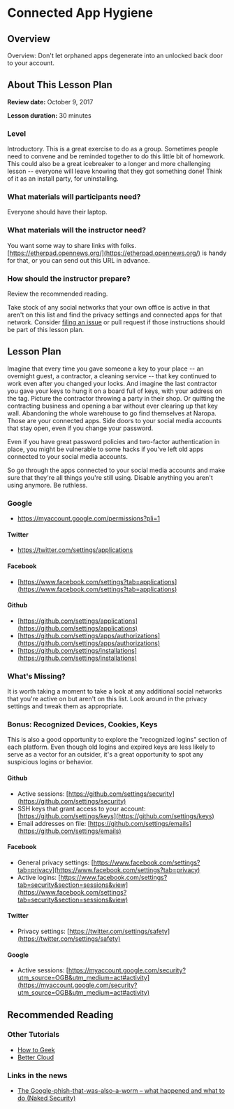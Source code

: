 # Connected App Hygiene

## Overview
Overview:  Don't let orphaned apps degenerate into an unlocked back door to your account.

## About This Lesson Plan
**Review date:** October 9, 2017

**Lesson duration:** 30 minutes

### Level
Introductory. This is a great exercise to do as a group. Sometimes people need to convene and be reminded together to do this little bit of homework. This could also be a great icebreaker to a longer and more challenging lesson -- everyone will leave knowing that they got something done! Think of it as an install party, for uninstalling.

### What materials will participants need?
Everyone should have their laptop.

### What materials will the instructor need?
You want some way to share links with folks. [https://etherpad.opennews.org/](https://etherpad.opennews.org/) is handy for that, or you can send out this URL in advance.

### How should the instructor prepare?
Review the recommended reading.

Take stock of any social networks that your own office is active in that aren't on this list and find the privacy settings and connected apps for that network. Consider [filing an issue](https://github.com/OpenNewsLabs/newsroom-security-curricula/issues) or pull request if those instructions should be part of this lesson plan.  


## Lesson Plan

Imagine that every time you gave someone a key to your place -- an overnight guest, a contractor, a cleaning service -- that key continued to work even after you changed your locks. And imagine the last contractor you gave your keys to hung it on a board full of keys, with your address on the tag. Picture the contractor throwing a party in their shop. Or quitting the contracting business and opening a bar without ever clearing up that key wall. Abandoning the whole warehouse to go find themselves at Naropa. Those are your connected apps. Side doors to your social media accounts that stay open, even if you change your password.

Even if you have great password policies and two-factor authentication in place, you might be vulnerable to some hacks if you've left old apps connected to your social media accounts.


So go through the apps connected to your social media accounts and make sure that they're all things you're still using. Disable anything you aren't using anymore.  Be ruthless.

### Google
* <https://myaccount.google.com/permissions?pli=1>

#### Twitter
* <https://twitter.com/settings/applications>

#### Facebook
* [https://www.facebook.com/settings?tab=applications](https://www.facebook.com/settings?tab=applications)

#### Github
* [https://github.com/settings/applications](https://github.com/settings/applications)
* [https://github.com/settings/apps/authorizations](https://github.com/settings/apps/authorizations)
* [https://github.com/settings/installations](https://github.com/settings/installations)

### What's Missing?
It is worth taking a moment to take a look at any additional social networks that you're active on but aren't on this list. Look around in the privacy settings and tweak them as appropriate.

### Bonus: Recognized Devices, Cookies, Keys
This is also a good opportunity to explore the "recognized logins" section of each platform.  Even though old logins and expired keys are less likely to serve as a vector for an outsider,
it's a great opportunity to spot any suspicious logins or behavior.  

#### Github
* Active sessions: [https://github.com/settings/security](https://github.com/settings/security)
* SSH keys that grant access to your account: [https://github.com/settings/keys](https://github.com/settings/keys)
* Email addresses on file: [https://github.com/settings/emails](https://github.com/settings/emails)

#### Facebook
* General privacy settings: [https://www.facebook.com/settings?tab=privacy](https://www.facebook.com/settings?tab=privacy)
* Active logins: [https://www.facebook.com/settings?tab=security&section=sessions&view](https://www.facebook.com/settings?tab=security&section=sessions&view)

#### Twitter
* Privacy settings: [https://twitter.com/settings/safety](https://twitter.com/settings/safety)

#### Google
* Active sessions: [https://myaccount.google.com/security?utm_source=OGB&utm_medium=act#activity](https://myaccount.google.com/security?utm_source=OGB&utm_medium=act#activity)


## Recommended Reading
### Other Tutorials
*  [How to Geek](https://www.howtogeek.com/198673/secure-your-online-accounts-by-removing-third-party-app-access/)
* [Better Cloud](https://www.bettercloud.com/monitor/google-account-security-complete-guide-to-connected-apps/)

### Links in the news
* [The Google-phish-that-was-also-a-worm – what happened and what to do (Naked Security)](https://nakedsecurity.sophos.com/2017/05/05/google-phish-thats-a-worm-what-happened-and-what-to-do/)
